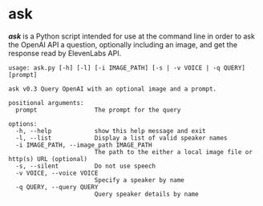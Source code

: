 # ask
**_ask_** is a Python script intended for use at the command line in order to ask the OpenAI API a question, optionally including an image, and get the response read by ElevenLabs API. 

```
usage: ask.py [-h] [-l] [-i IMAGE_PATH] [-s | -v VOICE | -q QUERY] [prompt]

ask v0.3 Query OpenAI with an optional image and a prompt.

positional arguments:
  prompt                The prompt for the query

options:
  -h, --help            show this help message and exit
  -l, --list            Display a list of valid speaker names
  -i IMAGE_PATH, --image_path IMAGE_PATH
                        The path to the either a local image file or http(s) URL (optional)
  -s, --silent          Do not use speech
  -v VOICE, --voice VOICE
                        Specify a speaker by name
  -q QUERY, --query QUERY
                        Query speaker details by name
```
